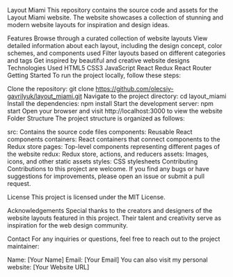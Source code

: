 Layout Miami
This repository contains the source code and assets for the Layout Miami website. The website showcases a collection of stunning and modern website layouts for inspiration and design ideas.

Features
Browse through a curated collection of website layouts
View detailed information about each layout, including the design concept, color schemes, and components used
Filter layouts based on different categories and tags
Get inspired by beautiful and creative website designs
Technologies Used
HTML5
CSS3
JavaScript
React
Redux
React Router
Getting Started
To run the project locally, follow these steps:

Clone the repository: git clone https://github.com/olecsiy-gavrilyuk/layout_miami.git
Navigate to the project directory: cd layout_miami
Install the dependencies: npm install
Start the development server: npm start
Open your browser and visit http://localhost:3000 to view the website
Folder Structure
The project structure is organized as follows:

src: Contains the source code files
components: Reusable React components
containers: React containers that connect components to the Redux store
pages: Top-level components representing different pages of the website
redux: Redux store, actions, and reducers
assets: Images, icons, and other static assets
styles: CSS stylesheets
Contributing
Contributions to this project are welcome. If you find any bugs or have suggestions for improvements, please open an issue or submit a pull request.

License
This project is licensed under the MIT License.

Acknowledgements
Special thanks to the creators and designers of the website layouts featured in this project. Their talent and creativity serve as inspiration for the web design community.

Contact
For any inquiries or questions, feel free to reach out to the project maintainer:

Name: [Your Name]
Email: [Your Email]
You can also visit my personal website: [Your Website URL]
